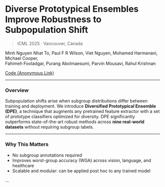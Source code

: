 # Diverse Prototypical Ensembles Improve Robustness to Subpopulation Shift

> ICML 2025 · Vancouver, Canada

Minh Nguyen Nhat To, Paul F R Wilson, Viet Nguyen, Mohamed Harmanani, Michael Cooper,  
Fahimeh Fooladgar, Purang Abolmaesumi, Parvin Mousavi, Rahul Krishnan

[Code (Anonymous Link)](https://anonymous.4open.science/r/prototypical_ensembles-BCB3)

---

### Overview

Subpopulation shifts arise when subgroup distributions differ between training and deployment. We introduce **Diversified Prototypical Ensemble (DPE)**, a technique that augments any pretrained feature extractor with a set of prototype classifiers optimized for diversity. DPE significantly outperforms state-of-the-art robust methods across **nine real-world datasets** without requiring subgroup labels.



---

### Why This Matters

- No subgroup annotations required
- Improves worst-group accuracy (WGA) across vision, language, and healthcare
- Scalable and modular: can be applied post hoc to any trained model

...
